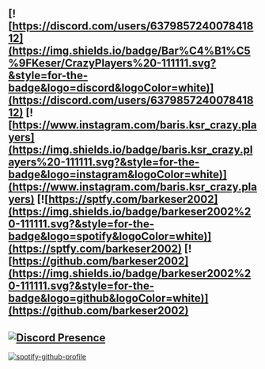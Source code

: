  [![https://discord.com/users/637985724007841812](https://img.shields.io/badge/Bar%C4%B1%C5%9FKeser/CrazyPlayers%20-111111.svg?&style=for-the-badge&logo=discord&logoColor=white)](https://discord.com/users/637985724007841812)  [![https://www.instagram.com/baris.ksr_crazy.players](https://img.shields.io/badge/baris.ksr_crazy.players%20-111111.svg?&style=for-the-badge&logo=instagram&logoColor=white)](https://www.instagram.com/baris.ksr_crazy.players) [![https://sptfy.com/barkeser2002](https://img.shields.io/badge/barkeser2002%20-111111.svg?&style=for-the-badge&logo=spotify&logoColor=white)](https://sptfy.com/barkeser2002) [![https://github.com/barkeser2002](https://img.shields.io/badge/barkeser2002%20-111111.svg?&style=for-the-badge&logo=github&logoColor=white)](https://github.com/barkeser2002)
------------
[![Discord Presence](https://lanyard-profile-readme.vercel.app/api/637985724007841812?theme=dark&bg=06154a&animated=true&hideDiscrim=true&borderRadius=20px)](https://discord.com/users/637985724007841812)
------------
[![spotify-github-profile](https://spotify-github-profile.vercel.app/api/view.svg?uid=barkeser2002&cover_image=true&theme=natemoo-re&show_offline=true&background_color=ff0000&bar_color=ffffff&bar_color_cover=false)](https://spotify-github-profile.vercel.app/api/view?uid=barkeser2002&redirect=true)
